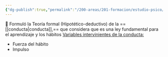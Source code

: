 ```yaml
---
{"dg-publish":true,"permalink":"/200-areas/201-formacion/estudio-psico/hull/","dgPassFrontmatter":true}
---
```


🐀
Formuló la Teoría formal (Hipotético-deductivo) de la ==[[conducta\|conducta]],== que considera que es una ley fundamental para el aprendizaje y los hábitos
<u>Variables intervinientes de la conducta:</u>
- Fuerza del hábito
- Impulso
